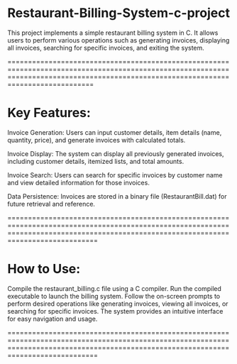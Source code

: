 # Restaurant-Billing-System-c-project
This project implements a simple restaurant billing system in C. It allows users to perform various operations such as generating invoices, displaying all invoices, searching for specific invoices, and exiting the system.

=======================================================================================================================================================================================

# Key Features:

Invoice Generation: Users can input customer details, item details (name, quantity, price), and generate invoices with calculated totals.

Invoice Display: The system can display all previously generated invoices, including customer details, itemized lists, and total amounts.

Invoice Search: Users can search for specific invoices by customer name and view detailed information for those invoices.

Data Persistence: Invoices are stored in a binary file (RestaurantBill.dat) for future retrieval and reference.

========================================================================================================================================================================================

# How to Use:

Compile the restaurant_billing.c file using a C compiler.
Run the compiled executable to launch the billing system.
Follow the on-screen prompts to perform desired operations like generating invoices, viewing all invoices, or searching for specific invoices.
The system provides an intuitive interface for easy navigation and usage.

========================================================================================================================================================================================
